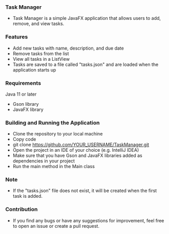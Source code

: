 ### Task Manager
- Task Manager is a simple JavaFX application that allows users to add, remove, and view tasks.

### Features

- Add new tasks with name, description, and due date
- Remove tasks from the list
- View all tasks in a ListView
- Tasks are saved to a file called "tasks.json" and are loaded when the application starts up
### Requirements
Java 11 or later
- Gson library
- JavaFX library
### Building and Running the Application
- Clone the repository to your local machine
- Copy code
- git clone https://github.com/YOUR_USERNAME/TaskManager.git
- Open the project in an IDE of your choice (e.g. IntelliJ IDEA)
- Make sure that you have Gson and JavaFX libraries added as dependencies in your project
- Run the main method in the Main class
### Note
- If the "tasks.json" file does not exist, it will be created when the first task is added.
### Contribution
- If you find any bugs or have any suggestions for improvement, feel free to open an issue or create a pull request.
